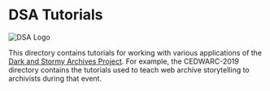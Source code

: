 # DSA Tutorials

 ![DSA Logo](https://oduwsdl.github.io/raintale/img/dsa-logo-monochrome-wb.png)

This directory contains tutorials for working with various applications of the [Dark and Stormy Archives Project](https://oduwsdl.github.io/dsa/). For example, the CEDWARC-2019 directory contains the tutorials used to teach web archive storytelling to archivists during that event.

